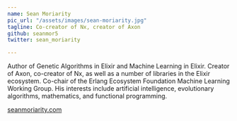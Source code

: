 ```yaml
---
name: Sean Moriarity
pic_url: "/assets/images/sean-moriarity.jpg"
tagline: Co-creator of Nx, creator of Axon
github: seanmor5
twitter: sean_moriarity

---
```

Author of Genetic Algorithms in Elixir and Machine Learning in Elixir. Creator of Axon, co-creator of Nx, as well as a number of libraries in the Elixir ecosystem. Co-chair of the Erlang Ecosystem Foundation Machine Learning Working Group. His interests include artificial intelligence, evolutionary algorithms, mathematics, and functional programming.

[seanmoriarity.com](https://seanmoriarity.com)
